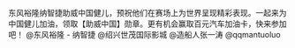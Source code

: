 东风裕隆纳智捷助威中国健儿，预祝他们在赛场上为世界呈现精彩表现。一起来为中国健儿加油，领取【助威中国】勋章。更有机会赢取百元汽车加油卡，快来参加吧！ @东风裕隆 - 纳智捷  @绍兴世茂国际影城 @造船人张一涛 @qqmantuoluo  ​​​​